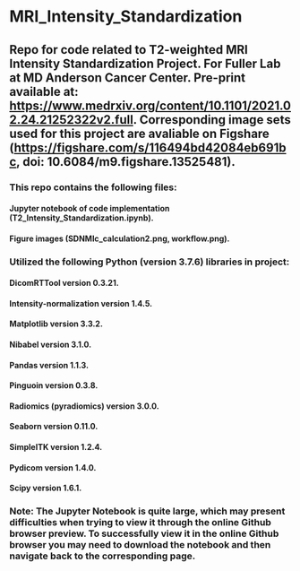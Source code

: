 # MRI_Intensity_Standardization

## Repo for code related to T2-weighted MRI Intensity Standardization Project. For Fuller Lab at MD Anderson Cancer Center. Pre-print available at: https://www.medrxiv.org/content/10.1101/2021.02.24.21252322v2.full. Corresponding image sets used for this project are avaliable on Figshare (https://figshare.com/s/116494bd42084eb691bc, doi: 10.6084/m9.figshare.13525481). <br>

### This repo contains the following files: <br>
#### Jupyter notebook of code implementation (T2_Intensity_Standardization.ipynb). <br>
#### Figure images (SDNMIc_calculation2.png, workflow.png). <br>

### Utilized the following Python (version 3.7.6) libraries in project: <br>
#### DicomRTTool version 0.3.21. <br>
#### Intensity-normalization version 1.4.5.<br>
#### Matplotlib version 3.3.2.<br>
#### Nibabel version 3.1.0.<br>
#### Pandas version 1.1.3. <br>
#### Pinguoin version 0.3.8. <br>
#### Radiomics (pyradiomics) version 3.0.0. <br>
#### Seaborn version 0.11.0. <br>
#### SimpleITK version 1.2.4. <br>
#### Pydicom version 1.4.0. <br>
#### Scipy version 1.6.1. <br>

### Note: The Jupyter Notebook is quite large, which may present difficulties when trying to view it through the online Github browser preview. To successfully view it in the online Github browser you may need to download the notebook and then navigate back to the corresponding page.  
